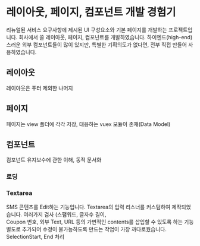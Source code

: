# 레이아웃, 페이지, 컴포넌트 개발 경험기

리뉴얼된 서비스 요구사항에 제시된 UI 구성요소와 기본 페이지를 개발하는 프로젝트입니다.
회사에서 쓸 레이아웃, 페이지, 컴포넌트를 개발하였습니다.
하이엔드(high-end)스러운 외부 컴포넌트들이 많이 있지만,
특별한 기획의도가 없다면, 전부 직접 만들어 사용하였습니다.

## 레이아웃

레이아웃은 푸터 제외한 나머지


## 페이지

페이지는 view 폴더에 각각 저장, 대응하는 vuex 모듈이 존재(Data Model)

## 컴포넌트

컴포넌트 유지보수에 관한 이해, 동적 문서화


### 로딩

### Textarea


SMS 콘텐츠를 Edit하는 기능입니다.
Textarea의 입력 리스너를 커스텀하여 제작되었습니다.
여러가지 검사 (스팸워드, 글자수 길이,   
Coupon 번호, 외부 Text, URL 등의 가변적인 contents를 삽입할 수 있도록 하는 기능
별도로 추가되어 수정이 불가능하도록 만드는 작업이 가장 까다로웠습니다.
SelectionStart, End 처리